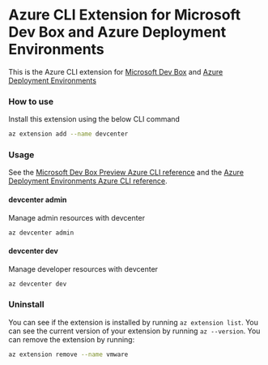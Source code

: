 # Azure CLI Extension for Microsoft Dev Box and Azure Deployment Environments #
This is the Azure CLI extension for [Microsoft Dev Box](https://learn.microsoft.com/azure/dev-box/) and [Azure Deployment Environments](https://learn.microsoft.com/azure/deployment-environments/)

### How to use ###
Install this extension using the below CLI command
``` sh
az extension add --name devcenter
```

### Usage ###
See the [Microsoft Dev Box Preview Azure CLI reference](https://learn.microsoft.com/azure/dev-box/cli-reference-subset) and the [Azure Deployment Environments Azure CLI reference](https://learn.microsoft.com/azure/deployment-environments/how-to-configure-use-cli).
 
#### devcenter admin ####
Manage admin resources with devcenter
``` sh
az devcenter admin
```
#### devcenter dev ####
Manage developer resources with devcenter
``` sh
az devcenter dev
```

### Uninstall ###
You can see if the extension is installed by running `az extension list`.
You can see the current version of your extension by running `az --version`.
You can remove the extension by running:
``` sh
az extension remove --name vmware
```